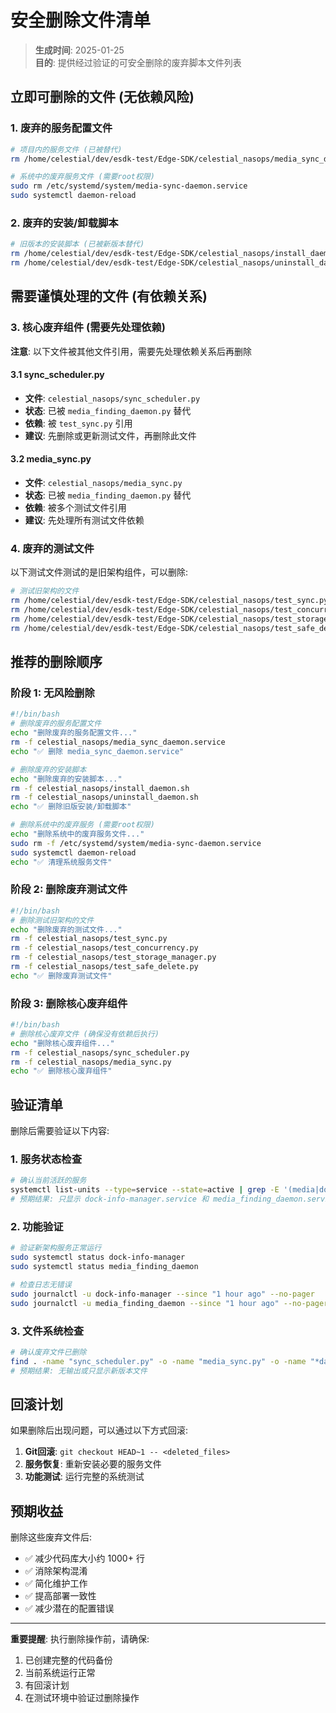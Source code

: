 # 安全删除文件清单

> **生成时间**: 2025-01-25  
> **目的**: 提供经过验证的可安全删除的废弃脚本文件列表

## 立即可删除的文件 (无依赖风险)

### 1. 废弃的服务配置文件
```bash
# 项目内的服务文件 (已被替代)
rm /home/celestial/dev/esdk-test/Edge-SDK/celestial_nasops/media_sync_daemon.service

# 系统中的废弃服务文件 (需要root权限)
sudo rm /etc/systemd/system/media-sync-daemon.service
sudo systemctl daemon-reload
```

### 2. 废弃的安装/卸载脚本
```bash
# 旧版本的安装脚本 (已被新版本替代)
rm /home/celestial/dev/esdk-test/Edge-SDK/celestial_nasops/install_daemon.sh
rm /home/celestial/dev/esdk-test/Edge-SDK/celestial_nasops/uninstall_daemon.sh
```

## 需要谨慎处理的文件 (有依赖关系)

### 3. 核心废弃组件 (需要先处理依赖)

**注意**: 以下文件被其他文件引用，需要先处理依赖关系后再删除

#### 3.1 sync_scheduler.py
- **文件**: `celestial_nasops/sync_scheduler.py`
- **状态**: 已被 `media_finding_daemon.py` 替代
- **依赖**: 被 `test_sync.py` 引用
- **建议**: 先删除或更新测试文件，再删除此文件

#### 3.2 media_sync.py
- **文件**: `celestial_nasops/media_sync.py`
- **状态**: 已被 `media_finding_daemon.py` 替代
- **依赖**: 被多个测试文件引用
- **建议**: 先处理所有测试文件依赖

### 4. 废弃的测试文件

以下测试文件测试的是旧架构组件，可以删除:

```bash
# 测试旧架构的文件
rm /home/celestial/dev/esdk-test/Edge-SDK/celestial_nasops/test_sync.py
rm /home/celestial/dev/esdk-test/Edge-SDK/celestial_nasops/test_concurrency.py
rm /home/celestial/dev/esdk-test/Edge-SDK/celestial_nasops/test_storage_manager.py
rm /home/celestial/dev/esdk-test/Edge-SDK/celestial_nasops/test_safe_delete.py
```

## 推荐的删除顺序

### 阶段 1: 无风险删除
```bash
#!/bin/bash
# 删除废弃的服务配置文件
echo "删除废弃的服务配置文件..."
rm -f celestial_nasops/media_sync_daemon.service
echo "✅ 删除 media_sync_daemon.service"

# 删除废弃的安装脚本
echo "删除废弃的安装脚本..."
rm -f celestial_nasops/install_daemon.sh
rm -f celestial_nasops/uninstall_daemon.sh
echo "✅ 删除旧版安装/卸载脚本"

# 删除系统中的废弃服务 (需要root权限)
echo "删除系统中的废弃服务文件..."
sudo rm -f /etc/systemd/system/media-sync-daemon.service
sudo systemctl daemon-reload
echo "✅ 清理系统服务文件"
```

### 阶段 2: 删除废弃测试文件
```bash
#!/bin/bash
# 删除测试旧架构的文件
echo "删除废弃的测试文件..."
rm -f celestial_nasops/test_sync.py
rm -f celestial_nasops/test_concurrency.py
rm -f celestial_nasops/test_storage_manager.py
rm -f celestial_nasops/test_safe_delete.py
echo "✅ 删除废弃测试文件"
```

### 阶段 3: 删除核心废弃组件
```bash
#!/bin/bash
# 删除核心废弃文件 (确保没有依赖后执行)
echo "删除核心废弃组件..."
rm -f celestial_nasops/sync_scheduler.py
rm -f celestial_nasops/media_sync.py
echo "✅ 删除核心废弃组件"
```

## 验证清单

删除后需要验证以下内容:

### 1. 服务状态检查
```bash
# 确认当前活跃的服务
systemctl list-units --type=service --state=active | grep -E '(media|dock)'
# 预期结果: 只显示 dock-info-manager.service 和 media_finding_daemon.service
```

### 2. 功能验证
```bash
# 验证新架构服务正常运行
sudo systemctl status dock-info-manager
sudo systemctl status media_finding_daemon

# 检查日志无错误
sudo journalctl -u dock-info-manager --since "1 hour ago" --no-pager
sudo journalctl -u media_finding_daemon --since "1 hour ago" --no-pager
```

### 3. 文件系统检查
```bash
# 确认废弃文件已删除
find . -name "sync_scheduler.py" -o -name "media_sync.py" -o -name "*daemon.sh"
# 预期结果: 无输出或只显示新版本文件
```

## 回滚计划

如果删除后出现问题，可以通过以下方式回滚:

1. **Git回滚**: `git checkout HEAD~1 -- <deleted_files>`
2. **服务恢复**: 重新安装必要的服务文件
3. **功能测试**: 运行完整的系统测试

## 预期收益

删除这些废弃文件后:
- ✅ 减少代码库大小约 1000+ 行
- ✅ 消除架构混淆
- ✅ 简化维护工作
- ✅ 提高部署一致性
- ✅ 减少潜在的配置错误

---

**重要提醒**: 执行删除操作前，请确保:
1. 已创建完整的代码备份
2. 当前系统运行正常
3. 有回滚计划
4. 在测试环境中验证过删除操作